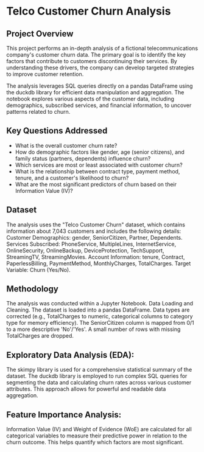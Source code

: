 # Telco Customer Churn Analysis
## Project Overview
This project performs an in-depth analysis of a fictional telecommunications company's customer churn data. The primary goal is to identify the key factors that contribute to customers discontinuing their services. By understanding these drivers, the company can develop targeted strategies to improve customer retention.

The analysis leverages SQL queries directly on a pandas DataFrame using the duckdb library for efficient data manipulation and aggregation. The notebook explores various aspects of the customer data, including demographics, subscribed services, and financial information, to uncover patterns related to churn.

## Key Questions Addressed
- What is the overall customer churn rate?
- How do demographic factors like gender, age (senior citizens), and family status (partners, dependents) influence churn?
- Which services are most or least associated with customer churn?
- What is the relationship between contract type, payment method, tenure, and a customer's likelihood to churn?
- What are the most significant predictors of churn based on their Information Value (IV)?

## Dataset
The analysis uses the "Telco Customer Churn" dataset, which contains information about 7,043 customers and includes the following details:
Customer Demographics: gender, SeniorCitizen, Partner, Dependents.
Services Subscribed: PhoneService, MultipleLines, InternetService, OnlineSecurity, OnlineBackup, DeviceProtection, TechSupport, StreamingTV, StreamingMovies.
Account Information: tenure, Contract, PaperlessBilling, PaymentMethod, MonthlyCharges, TotalCharges.
Target Variable: Churn (Yes/No).

## Methodology
The analysis was conducted within a Jupyter Notebook.
Data Loading and Cleaning.
The dataset is loaded into a pandas DataFrame.
Data types are corrected (e.g., TotalCharges to numeric, categorical columns to category type for memory efficiency).
The SeniorCitizen column is mapped from 0/1 to a more descriptive 'No'/'Yes'.
A small number of rows with missing TotalCharges are dropped.

## Exploratory Data Analysis (EDA):
The skimpy library is used for a comprehensive statistical summary of the dataset.
The duckdb library is employed to run complex SQL queries for segmenting the data and calculating churn rates across various customer attributes. This approach allows for powerful and readable data aggregation.

## Feature Importance Analysis:
Information Value (IV) and Weight of Evidence (WoE) are calculated for all categorical variables to measure their predictive power in relation to the churn outcome. This helps quantify which factors are most significant.
